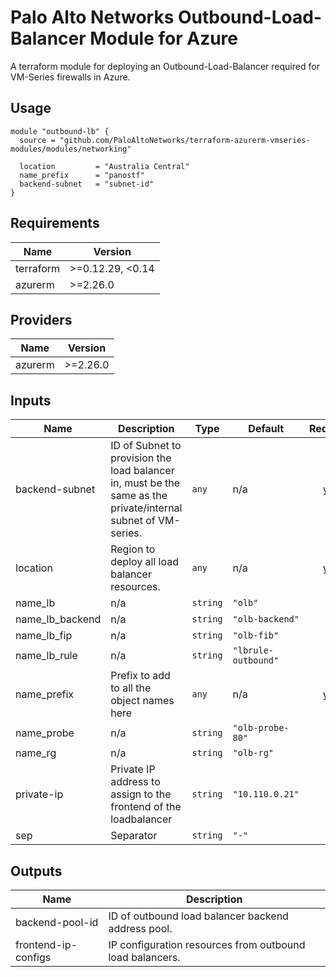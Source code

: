 Palo Alto Networks Outbound-Load-Balancer Module for Azure
===========

A terraform module for deploying an Outbound-Load-Balancer required for VM-Series firewalls in Azure.

Usage
-----

```hcl
module "outbound-lb" {
  source = "github.com/PaloAltoNetworks/terraform-azurerm-vmseries-modules/modules/networking"

  location         = "Australia Central"
  name_prefix      = "panostf"
  backend-subnet   = "subnet-id"
}
```

<!-- BEGINNING OF PRE-COMMIT-TERRAFORM DOCS HOOK -->
## Requirements

| Name | Version |
|------|---------|
| terraform | >=0.12.29, <0.14 |
| azurerm | >=2.26.0 |

## Providers

| Name | Version |
|------|---------|
| azurerm | >=2.26.0 |

## Inputs

| Name | Description | Type | Default | Required |
|------|-------------|------|---------|:--------:|
| backend-subnet | ID of Subnet to provision the load balancer in, must be the same as the private/internal subnet of VM-series. | `any` | n/a | yes |
| location | Region to deploy all load balancer resources. | `any` | n/a | yes |
| name\_lb | n/a | `string` | `"olb"` | no |
| name\_lb\_backend | n/a | `string` | `"olb-backend"` | no |
| name\_lb\_fip | n/a | `string` | `"olb-fib"` | no |
| name\_lb\_rule | n/a | `string` | `"lbrule-outbound"` | no |
| name\_prefix | Prefix to add to all the object names here | `any` | n/a | yes |
| name\_probe | n/a | `string` | `"olb-probe-80"` | no |
| name\_rg | n/a | `string` | `"olb-rg"` | no |
| private-ip | Private IP address to assign to the frontend of the loadbalancer | `string` | `"10.110.0.21"` | no |
| sep | Separator | `string` | `"-"` | no |

## Outputs

| Name | Description |
|------|-------------|
| backend-pool-id | ID of outbound load balancer backend address pool. |
| frontend-ip-configs | IP configuration resources from outbound load balancers. |

<!-- END OF PRE-COMMIT-TERRAFORM DOCS HOOK -->
